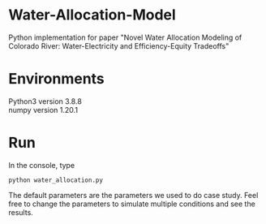 # Water-Allocation-Model
Python implementation for paper "Novel Water Allocation Modeling of Colorado River: Water-Electricity and Efficiency-Equity Tradeoffs"
  
# Environments  
Python3 version 3.8.8  
numpy version 1.20.1  

# Run
In the console, type

```
python water_allocation.py
```

The default parameters are the parameters we used to do case study. Feel free to change the parameters to simulate multiple conditions and see the results. 
